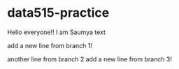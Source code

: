 # data515-practice

Hello everyone!! I am Saumya
text

add a new line from branch 1!

another line from branch 2
add a new line from branch 3!

